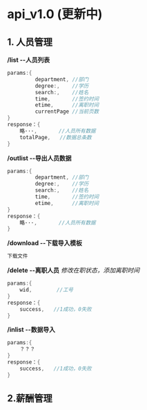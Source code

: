 # api_v1.0 (更新中)

## 1. 人员管理
**/list --人员列表**
```c
params:{
         department, //部门
         degree:,    //学历
         search:,    //姓名
         time,       //签约时间
         etime,      //离职时间
         currentPage //当前页数
}
response：{
	略···,       //人员所有数据
	totalPage,   //数据总条数
}
```
**/outlist --导出人员数据**
```c
params:{
         department, //部门
         degree:,    //学历
         search:,    //姓名
         time,       //签约时间
         etime,      //离职时间
}
response：{
	略···,       //人员所有数据
}
```
**/download --下载导入模板**
```c
下载文件
```
**/delete --离职人员**
*修改在职状态，添加离职时间*
```c
params:{
	wid,        //工号
}
response：{
	success,   //1成功，0失败
}
```
**/inlist --数据导入**
```c
params:{
	？？？
}
response：{
	success,   //1成功，0失败
}
```
##  2.薪酬管理



